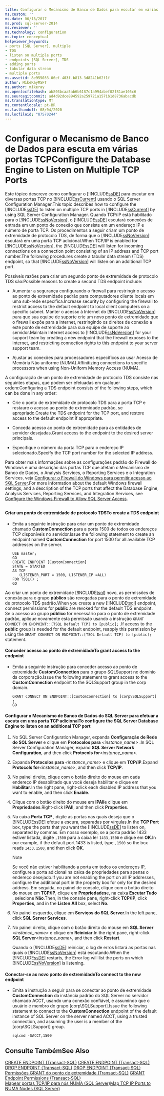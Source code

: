 ```yaml
---
title: Configurar o Mecanismo de Banco de Dados para escutar em várias portas TCP | Microsoft Docs
ms.custom: ''
ms.date: 06/13/2017
ms.prod: sql-server-2014
ms.reviewer: ''
ms.technology: configuration
ms.topic: conceptual
helpviewer_keywords:
- ports [SQL Server], multiple
- TDS
- listen on multiple ports
- endpoints [SQL Server], TDS
- adding ports
- tabular data stream
- multiple ports
ms.assetid: 8e955033-06ef-403f-b813-3d8241b62f1f
author: MikeRayMSFT
ms.author: mikeray
ms.openlocfilehash: ab803bcaa5ab6b6187c1a994abef02f81ae105c6
ms.sourcegitcommit: ad4d92dce894592a259721a1571b1d8736abacdb
ms.translationtype: MT
ms.contentlocale: pt-BR
ms.lasthandoff: 08/04/2020
ms.locfileid: "87570244"
---
```

# <a name="configure-the-database-engine-to-listen-on-multiple-tcp-ports"></a><span data-ttu-id="67b0a-102">Configurar o Mecanismo de Banco de Dados para escuta em várias portas TCP</span><span class="sxs-lookup"><span data-stu-id="67b0a-102">Configure the Database Engine to Listen on Multiple TCP Ports</span></span>
  <span data-ttu-id="67b0a-103">Este tópico descreve como configurar o [!INCLUDE[ssDE](../../includes/ssde-md.md)] para escutar em diversas portas TCP no [!INCLUDE[ssCurrent](../../includes/sscurrent-md.md)] usando o SQL Server Configuration Manager.</span><span class="sxs-lookup"><span data-stu-id="67b0a-103">This topic describes how to configure the [!INCLUDE[ssDE](../../includes/ssde-md.md)] to listen on multiple TCP ports in [!INCLUDE[ssCurrent](../../includes/sscurrent-md.md)] by using SQL Server Configuration Manager.</span></span> <span data-ttu-id="67b0a-104">Quando TCP/IP está habilitado para o [!INCLUDE[ssNoVersion](../../includes/ssnoversion-md.md)], o [!INCLUDE[ssDE](../../includes/ssde-md.md)] escutará conexões de entrada em um ponto de conexão que consiste em um endereço IP e número de porta TCP. Os procedimentos a seguir criam um ponto de extremidade de protocolo TDS, de forma que o [!INCLUDE[ssNoVersion](../../includes/ssnoversion-md.md)] escutará em uma porta TCP adicional.</span><span class="sxs-lookup"><span data-stu-id="67b0a-104">When TCP/IP is enabled for [!INCLUDE[ssNoVersion](../../includes/ssnoversion-md.md)], the [!INCLUDE[ssDE](../../includes/ssde-md.md)] will listen for incoming connections on a connection point consisting of an IP address and TCP port number.The following procedures create a tabular data stream (TDS) endpoint, so that [!INCLUDE[ssNoVersion](../../includes/ssnoversion-md.md)] will listen on an additional TCP port.</span></span>  
  
 <span data-ttu-id="67b0a-105">Possíveis razões para criar um segundo ponto de extremidade de protocolo TDS são:</span><span class="sxs-lookup"><span data-stu-id="67b0a-105">Possible reasons to create a second TDS endpoint include:</span></span>  
  
-   <span data-ttu-id="67b0a-106">Aumentar a segurança configurando o firewall para restringir o acesso ao ponto de extremidade padrão para computadores cliente locais em uma sub-rede específica.</span><span class="sxs-lookup"><span data-stu-id="67b0a-106">Increase security by configuring the firewall to restrict access to the default endpoint to local client computers on a specific subnet.</span></span> <span data-ttu-id="67b0a-107">Manter o acesso à Internet do [!INCLUDE[ssNoVersion](../../includes/ssnoversion-md.md)] para que sua equipe de suporte crie um novo ponto de extremidade que o firewall expõe para a Internet, restringindo os direitos de conexão a este ponto de extremidade para sua equipe de suporte ao servidor.</span><span class="sxs-lookup"><span data-stu-id="67b0a-107">Maintain Internet access to [!INCLUDE[ssNoVersion](../../includes/ssnoversion-md.md)] for your support team by creating a new endpoint that the firewall exposes to the Internet, and restricting connection rights to this endpoint to your server support team.</span></span>  
  
-   <span data-ttu-id="67b0a-108">Ajustar as conexões para processadores específicos ao usar Acesso de Memória Não uniforme (NUMA).</span><span class="sxs-lookup"><span data-stu-id="67b0a-108">Affinitizing connections to specific processors when using Non-Uniform Memory Access (NUMA).</span></span>  
  
 <span data-ttu-id="67b0a-109">A configuração de um ponto de extremidade de protocolo TDS consiste nas seguintes etapas, que podem ser efetuadas em qualquer ordem:</span><span class="sxs-lookup"><span data-stu-id="67b0a-109">Configuring a TDS endpoint consists of the following steps, which can be done in any order:</span></span>  
  
-   <span data-ttu-id="67b0a-110">Crie o ponto de extremidade de protocolo TDS para a porta TCP e restaure o acesso ao ponto de extremidade padrão, se apropriado.</span><span class="sxs-lookup"><span data-stu-id="67b0a-110">Create the TDS endpoint for the TCP port, and restore access to the default endpoint if appropriate.</span></span>  
  
-   <span data-ttu-id="67b0a-111">Conceda acesso ao ponto de extremidade para as entidades de servidor desejadas.</span><span class="sxs-lookup"><span data-stu-id="67b0a-111">Grant access to the endpoint to the desired server principals.</span></span>  
  
-   <span data-ttu-id="67b0a-112">Especifique o número da porta TCP para o endereço IP selecionado.</span><span class="sxs-lookup"><span data-stu-id="67b0a-112">Specify the TCP port number for the selected IP address.</span></span>  
  
 <span data-ttu-id="67b0a-113">Para obter mais informações sobre as configurações padrão do Firewall do Windows e uma descrição das portas TCP que afetam o Mecanismo de Banco de Dados, o Analysis Services, o Reporting Services e o Integration Services, veja [Configurar o Firewall do Windows para permitir acesso ao SQL Server](../../sql-server/install/configure-the-windows-firewall-to-allow-sql-server-access.md).</span><span class="sxs-lookup"><span data-stu-id="67b0a-113">For more information about the default Windows firewall settings, and a description of the TCP ports that affect the Database Engine, Analysis Services, Reporting Services, and Integration Services, see [Configure the Windows Firewall to Allow SQL Server Access](../../sql-server/install/configure-the-windows-firewall-to-allow-sql-server-access.md).</span></span>  
  
##  <a name="SSMSProcedure"></a>  
  
#### <a name="to-create-a-tds-endpoint"></a><span data-ttu-id="67b0a-114">Criar um ponto de extremidade de protocolo TDS</span><span class="sxs-lookup"><span data-stu-id="67b0a-114">To create a TDS endpoint</span></span>  
  
-   <span data-ttu-id="67b0a-115">Emita a seguinte instrução para criar um ponto de extremidade chamado **CustomConnection** para a porta 1500 de todos os endereços TCP disponíveis no servidor.</span><span class="sxs-lookup"><span data-stu-id="67b0a-115">Issue the following statement to create an endpoint named **CustomConnection** for port 1500 for all available TCP addresses on the server.</span></span>  
  
    ```  
    USE master;  
    GO  
    CREATE ENDPOINT [CustomConnection]  
    STATE = STARTED  
    AS TCP  
       (LISTENER_PORT = 1500, LISTENER_IP =ALL)  
    FOR TSQL() ;  
    GO  
    ```  
  
 <span data-ttu-id="67b0a-116">Ao criar um ponto de extremidade [!INCLUDE[tsql](../../includes/tsql-md.md)] novo, as permissões de conexão para o grupo **público** são revogadas para o ponto de extremidade de protocolo TDS padrão.</span><span class="sxs-lookup"><span data-stu-id="67b0a-116">When you create a new [!INCLUDE[tsql](../../includes/tsql-md.md)] endpoint, connect permissions for **public** are revoked for the default TDS endpoint.</span></span> <span data-ttu-id="67b0a-117">Se o acesso ao grupo **público** for necessário para o ponto de extremidade padrão, aplique novamente esta permissão usando a instrução `GRANT CONNECT ON ENDPOINT::[TSQL Default TCP] to [public];` .</span><span class="sxs-lookup"><span data-stu-id="67b0a-117">If access to the **public** group is needed for the default endpoint, reapply this permission by using the `GRANT CONNECT ON ENDPOINT::[TSQL Default TCP] to [public];` statement.</span></span>  
  
#### <a name="to-grant-access-to-the-endpoint"></a><span data-ttu-id="67b0a-118">Conceder acesso ao ponto de extremidade</span><span class="sxs-lookup"><span data-stu-id="67b0a-118">To grant access to the endpoint</span></span>  
  
-   <span data-ttu-id="67b0a-119">Emita a seguinte instrução para conceder acesso ao ponto de extremidade **CustomConnection** para o grupo SQLSupport no domínio da corporação.</span><span class="sxs-lookup"><span data-stu-id="67b0a-119">Issue the following statement to grant access to the **CustomConnection** endpoint to the SQLSupport group in the corp domain.</span></span>  
  
    ```  
    GRANT CONNECT ON ENDPOINT::[CustomConnection] to [corp\SQLSupport] ;  
    GO  
    ```  
  
#### <a name="to-configure-the-sql-server-database-engine-to-listen-on-an-additional-tcp-port"></a><span data-ttu-id="67b0a-120">Configurar o Mecanismo de Banco de Dados do SQL Server para efetuar a escuta em uma porta TCP adicional</span><span class="sxs-lookup"><span data-stu-id="67b0a-120">To configure the SQL Server Database Engine to listen on an additional TCP port</span></span>  
  
1.  <span data-ttu-id="67b0a-121">No SQL Server Configuration Manager, expanda **Configuração de Rede do SQL Server** e clique em **Protocolos para** _<instance_name>_ .</span><span class="sxs-lookup"><span data-stu-id="67b0a-121">In SQL Server Configuration Manager, expand **SQL Server Network Configuration**, and then click **Protocols for**_<instance_name>_.</span></span>  
  
2.  <span data-ttu-id="67b0a-122">Expanda **Protocolos para** _<instance_name>_ e clique em **TCP/IP**.</span><span class="sxs-lookup"><span data-stu-id="67b0a-122">Expand **Protocols for**_<instance_name>_, and then click **TCP/IP**.</span></span>  
  
3.  <span data-ttu-id="67b0a-123">No painel direito, clique com o botão direito do mouse em cada endereço IP desabilitado que você deseja habilitar e clique em **Habilitar**.</span><span class="sxs-lookup"><span data-stu-id="67b0a-123">In the right pane, right-click each disabled IP address that you want to enable, and then click **Enable**.</span></span>  
  
4.  <span data-ttu-id="67b0a-124">Clique com o botão direito do mouse em **IPAll**e clique em **Propriedades**.</span><span class="sxs-lookup"><span data-stu-id="67b0a-124">Right-click **IPAll**, and then click **Properties**.</span></span>  
  
5.  <span data-ttu-id="67b0a-125">Na caixa **Porta TCP** , digite as portas nas quais deseja que o [!INCLUDE[ssDE](../../includes/ssde-md.md)] efetue a escura, separadas por vírgulas.</span><span class="sxs-lookup"><span data-stu-id="67b0a-125">In the **TCP Port** box, type the ports that you want the [!INCLUDE[ssDE](../../includes/ssde-md.md)] to listen on, separated by commas.</span></span> <span data-ttu-id="67b0a-126">Em nosso exemplo, se a porta padrão 1433 estiver listada, digite `,1500` para a caixa ler `1433,1500` e clique em **OK**.</span><span class="sxs-lookup"><span data-stu-id="67b0a-126">In our example, if the default port 1433 is listed, type `,1500` so the box reads `1433,1500`, and then click **OK**.</span></span>  
  
    > [!NOTE]  
    >  <span data-ttu-id="67b0a-127">Se você não estiver habilitando a porta em todos os endereços IP, configure a porta adicional na caixa de propriedades para apenas o endereço desejado.</span><span class="sxs-lookup"><span data-stu-id="67b0a-127">If you are not enabling the port on all IP addresses, configure the additional port in the property box for only for the desired address.</span></span> <span data-ttu-id="67b0a-128">Em seguida, no painel de console, clique com o botão direito do mouse em **TCP/IP**, clique em **Propriedades**e, na caixa **Escutar Tudo** , selecione **Não**.</span><span class="sxs-lookup"><span data-stu-id="67b0a-128">Then, in the console pane, right-click **TCP/IP**, click **Properties**, and in the **Listen All** box, select **No**.</span></span>  
  
6.  <span data-ttu-id="67b0a-129">No painel esquerdo, clique em **Serviços do SQL Server**.</span><span class="sxs-lookup"><span data-stu-id="67b0a-129">In the left pane, click **SQL Server Services**.</span></span>  
  
7.  <span data-ttu-id="67b0a-130">No painel direito, clique com o botão direito do mouse em **SQL Server** _<instance_name>_ e clique em **Reiniciar**.</span><span class="sxs-lookup"><span data-stu-id="67b0a-130">In the right pane, right-click **SQL Server**_<instance_name>_, and then click **Restart**.</span></span>  
  
     <span data-ttu-id="67b0a-131">Quando o [!INCLUDE[ssDE](../../includes/ssde-md.md)] reiniciar, o log de erros listará as portas nas quais o [!INCLUDE[ssNoVersion](../../includes/ssnoversion-md.md)] está escutando.</span><span class="sxs-lookup"><span data-stu-id="67b0a-131">When the [!INCLUDE[ssDE](../../includes/ssde-md.md)] restarts, the Error log will list the ports on which [!INCLUDE[ssNoVersion](../../includes/ssnoversion-md.md)] is listening.</span></span>  
  
#### <a name="to-connect-to-the-new-endpoint"></a><span data-ttu-id="67b0a-132">Conectar-se ao novo ponto de extremidade</span><span class="sxs-lookup"><span data-stu-id="67b0a-132">To connect to the new endpoint</span></span>  
  
-   <span data-ttu-id="67b0a-133">Emita a instrução a seguir para se conectar ao ponto de extremidade **CustomConnection** da instância padrão do SQL Server no servidor chamado ACCT, usando uma conexão confiável, e assumindo que o usuário é membro do grupo [corp\SQLSupport].</span><span class="sxs-lookup"><span data-stu-id="67b0a-133">Issue the following statement to connect to the **CustomConnection** endpoint of the default instance of SQL Server on the server named ACCT, using a trusted connection, and assuming the user is a member of the [corp\SQLSupport] group.</span></span>  
  
    ```  
    sqlcmd -SACCT,1500  
    ```  
  
## <a name="see-also"></a><span data-ttu-id="67b0a-134">Consulte Também</span><span class="sxs-lookup"><span data-stu-id="67b0a-134">See Also</span></span>  
 <span data-ttu-id="67b0a-135">[CREATE ENDPOINT &#40;Transact-SQL&#41;](/sql/t-sql/statements/create-endpoint-transact-sql) </span><span class="sxs-lookup"><span data-stu-id="67b0a-135">[CREATE ENDPOINT &#40;Transact-SQL&#41;](/sql/t-sql/statements/create-endpoint-transact-sql) </span></span>  
 <span data-ttu-id="67b0a-136">[DROP ENDPOINT &#40;Transact-SQL&#41;](/sql/t-sql/statements/drop-endpoint-transact-sql) </span><span class="sxs-lookup"><span data-stu-id="67b0a-136">[DROP ENDPOINT &#40;Transact-SQL&#41;](/sql/t-sql/statements/drop-endpoint-transact-sql) </span></span>  
 <span data-ttu-id="67b0a-137">[Permissões GRANT do ponto de extremidade &#40;Transact-SQL&#41;](/sql/t-sql/statements/grant-endpoint-permissions-transact-sql) </span><span class="sxs-lookup"><span data-stu-id="67b0a-137">[GRANT Endpoint Permissions &#40;Transact-SQL&#41;](/sql/t-sql/statements/grant-endpoint-permissions-transact-sql) </span></span>  
 [<span data-ttu-id="67b0a-138">Mapear portas TCP/IP para nós NUMA &#40;SQL Server&#41;</span><span class="sxs-lookup"><span data-stu-id="67b0a-138">Map TCP IP Ports to NUMA Nodes &#40;SQL Server&#41;</span></span>](map-tcp-ip-ports-to-numa-nodes-sql-server.md)  
  
  
